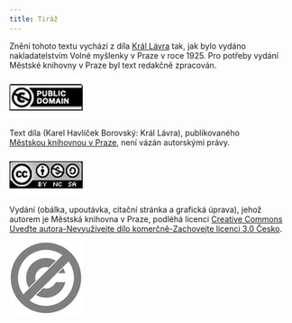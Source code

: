 ```yaml
---
title: Tiráž
---
```


Znění tohoto textu vychází z díla [Král Lávra](https://aleph.nkp.cz/F/?func=direct&doc_number=000571067&local_base=CNB) tak, jak bylo vydáno nakladatelstvím Volné myšlenky v Praze v roce 1925. Pro potřeby vydání Městské knihovny v Praze byl text redakčně zpracován.

[![image003.jpg](./resources/image003_fmt.jpeg)](https://creativecommons.org/publicdomain/mark/1.0/deed.cs)

Text díla (Karel Havlíček Borovský: Král Lávra), publikovaného [Městskou knihovnou v Praze](https://www.mlp.cz/cz/), není vázán autorskými právy.

[![image001.jpg](./resources/image001_fmt.jpeg)](https://creativecommons.org/licenses/by-nc-sa/3.0/cz/)

Vydání (obálka, upoutávka, citační stránka a grafická úprava), jehož autorem je Městská knihovna v Praze, podléhá licenci [Creative Commons Uveďte autora-Nevyužívejte dílo komerčně-Zachovejte licenci 3.0 Česko](https://creativecommons.org/licenses/by-nc-sa/3.0/cz/).

  
  
  

![image004.jpg](./resources/image004_fmt.jpeg)